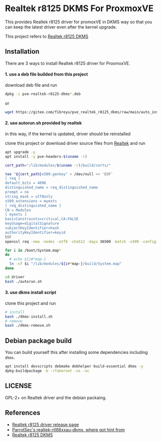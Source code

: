 # Realtek r8125 DKMS For ProxmoxVE



This provides Realtek r8125 driver for promoxVE in DKMS way so that you can keep the latest driver even after the kernel upgrade.

This project refers to [Realtek r8125 DKMS](https://github.com/awesometic/realtek-r8125-dkms)



## Installation

There are 3 ways to install Realtek r8125 driver for ProxmoxVE.

#### 1. use a deb file builded from this project

download deb file and run 

```bash
dpkg -i pve-realtek-r8125-dkms*.deb
```

or

```bash
wget https://gitee.com/fibreyu/pve_realtek_r8125_dkms/raw/main/auto_install.sh -O auto_install.sh && chmod +x auto_install.sh && bash auto_install.sh
```

#### 2. use autorun.sh provided by realtek

in this way, if the kernel is updated, driver should be reinstalled

clone this project or download driver source files from [Realtek](https://www.realtek.com/zh-tw/component/zoo/category/network-interface-controllers-10-100-1000m-gigabit-ethernet-pci-express-software) and run 

```bash
apt upgrade -y
apt install -y pve-headers-$(uname -r)

cert_path="/lib/modules/$(uname -r)/build/certs/"

tee "${cert_path}x509.genkey" > /dev/null << 'EOF'
[ req ]
default_bits = 4096
distinguished_name = req_distinguished_name
prompt = no
string_mask = utf8only
x509_extensions = myexts
[ req_distinguished_name ]
CN = Modules
[ myexts ]
basicConstraints=critical,CA:FALSE
keyUsage=digitalSignature
subjectKeyIdentifier=hash
authorityKeyIdentifier=keyid
EOF
openssl req -new -nodes -utf8 -sha512 -days 36500 -batch -x509 -config "${cert_path}x509.genkey" -outform DER -out "${cert_path}signing_key.x509" -keyout "${cert_path}signing_key.pem"

for i in /boot/System.map*
do
  # echo ${i#*map-}
  ln -sf $i "/lib/modules/${i#*map-}/build/System.map"
done

cd driver
bash ./autorun.sh
```



#### 3. use dkms install script

clone this project and run 

```bash
# install 
bash ./dkms-install.sh
# remove
bash ./dkms-remove.sh
```



## Debian package build

You can build yourself this after installing some dependencies including `dkms`.

```bash
apt install devscripts debmake debhelper build-essential dkms -y
dpkg-buildpackage -b -rfakeroot -us -uc
```



## LICENSE

GPL-2+ on Realtek driver and the debian packaing.

## References

- [Realtek r8125 driver release page](https://www.realtek.com/en/component/zoo/category/network-interface-controllers-10-100-1000m-gigabit-ethernet-pci-express-software)
- [ParrotSec's realtek-rtl88xxau-dkms, where got hint from](https://github.com/ParrotSec/realtek-rtl88xxau-dkms)
- [Realtek r8125 DKMS](https://github.com/awesometic/realtek-r8125-dkms)